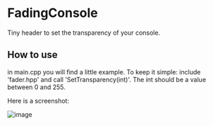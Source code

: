 # FadingConsole
Tiny header to set the transparency of your console.

## How to use
in main.cpp you will find a little example.
To keep it simple: include 'fader.hpp' and call 'SetTransparency(int)'. The int should be a value between 0 and 255.

Here is a screenshot:

![image](http://i.imgur.com/MdVv2og.png)
